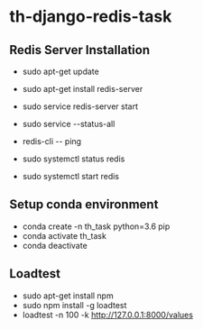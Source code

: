 # th-django-redis-task

## Redis Server Installation

- sudo apt-get update
- sudo apt-get install redis-server

- sudo service redis-server start
- sudo service --status-all
- redis-cli
-- ping

- sudo systemctl status redis
- sudo systemctl start redis

## Setup conda environment

- conda create -n th_task python=3.6 pip
- conda activate th_task
- conda deactivate

## Loadtest

- sudo apt-get install npm
- sudo npm install -g loadtest
- loadtest -n 100 -k http://127.0.0.1:8000/values 

